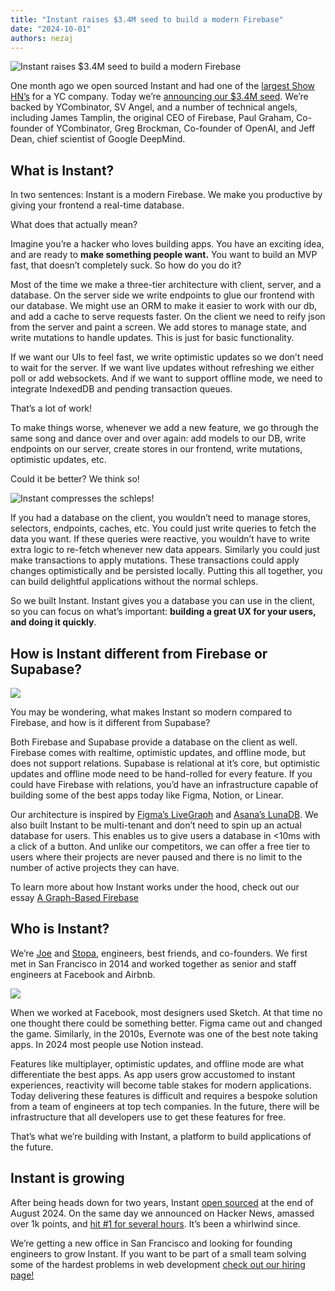 ```yaml
---
title: "Instant raises $3.4M seed to build a modern Firebase"
date: "2024-10-01"
authors: nezaj
---
```


![Instant raises $3.4M seed to build a modern
Firebase](https://paper-attachments.dropboxusercontent.com/s_B8A06116D3803694CDA0C13F9F97E92EA0220D4E377317F0F00D7831E3E41E9E_1727988124731_image.png)

One month ago we open sourced Instant and had one of the [largest Show HN’s](https://news.ycombinator.com/item?id=41322281) for a YC company. Today we’re [announcing our $3.4M seed](https://techcrunch.com/2024/10/02/instant-harkens-back-to-a-pre-google-firebase/). We’re backed by YCombinator, SV Angel, and a number of technical angels, including James Tamplin, the original CEO of Firebase, Paul Graham, Co-founder of YCombinator, Greg Brockman, Co-founder of OpenAI, and Jeff Dean, chief scientist of Google DeepMind.

## What is Instant?

In two sentences: Instant is a modern Firebase. We make you productive by giving your frontend a real-time database.

What does that actually mean?

Imagine you’re a hacker who loves building apps. You have an exciting idea, and are ready to **make something people want.** You want to build an MVP fast, that doesn’t completely suck. So how do you do it?

Most of the time we make a three-tier architecture with client, server, and a database. On the server side we write endpoints to glue our frontend with our database. We might use an ORM to make it easier to work with our db, and add a cache to serve requests faster. On the client we need to reify json from the server and paint a screen. We add stores to manage state, and write mutations to handle updates. This is just for basic functionality.

If we want our UIs to feel fast, we write optimistic updates so we don’t need to wait for the server. If we want live updates without refreshing we either poll or add websockets. And if we want to support offline mode, we need to integrate IndexedDB and pending transaction queues.

That’s a lot of work!

To make things worse, whenever we add a new feature, we go through the same song and dance over and over again: add models to our DB, write endpoints on our server, create stores in our frontend, write mutations, optimistic updates, etc.

Could it be better? We think so!

![Instant compresses the schleps!](https://camo.githubusercontent.com/b537dcbe3a35bd6a079205031660ac85bb966a6a48265e6d3c4a603e3c5584f9/68747470733a2f2f696e7374616e7464622e636f6d2f726561646d65732f636f6d7072657373696f6e2e737667)

If you had a database on the client, you wouldn’t need to manage stores, selectors, endpoints, caches, etc. You could just write queries to fetch the data you want. If these queries were reactive, you wouldn’t have to write extra logic to re-fetch whenever new data appears. Similarly you could just make transactions to apply mutations. These transactions could apply changes optimistically and be persisted locally. Putting this all together, you can build delightful applications without the normal schleps.

So we built Instant. Instant gives you a database you can use in the client, so you can focus on what’s important: **building a great UX for your users, and doing it quickly**.

## How is Instant different from Firebase or Supabase?

![](https://user-images.githubusercontent.com/984574/186711681-28b224cc-46df-437a-b37b-69520da40ae3.png)

You may be wondering, what makes Instant so modern compared to Firebase, and how is it different from Supabase?

Both Firebase and Supabase provide a database on the client as well. Firebase comes with realtime, optimistic updates, and offline mode, but does not support relations. Supabase is relational at it’s core, but optimistic updates and offline mode need to be hand-rolled for every feature. If you could have Firebase with relations, you’d have an infrastructure capable of building some of the best apps today like Figma, Notion, or Linear.

Our architecture is inspired by [Figma’s LiveGraph](https://www.figma.com/blog/livegraph-real-time-data-fetching-at-figma/) and [Asana’s LunaDB](https://blog.asana.com/2020/09/worldstore-distributed-caching-reactivity-part-2/). We also built Instant to be multi-tenant and don’t need to spin up an actual database for users. This enables us to give users a database in <10ms with a click of a button. And unlike our competitors, we can offer a free tier to users where their projects are never paused and there is no limit to the number of active projects they can have.

To learn more about how Instant works under the hood, check out our essay [A Graph-Based Firebase](https://www.instantdb.com/essays/next_firebase)

## Who is Instant?

We’re [Joe](https://linkedin.com/in/joeaverbukh) and [Stopa](https://x.com/stopachka), engineers, best friends, and co-founders. We first met in San Francisco in 2014 and worked together as senior and staff engineers at Facebook and Airbnb.

![](https://paper-attachments.dropboxusercontent.com/s_B8A06116D3803694CDA0C13F9F97E92EA0220D4E377317F0F00D7831E3E41E9E_1727878507415_joe_stopa.png)

When we worked at Facebook, most designers used Sketch. At that time no one thought there could be something better. Figma came out and changed the game. Similarly, in the 2010s, Evernote was one of the best note taking apps. In 2024 most people use Notion instead.

Features like multiplayer, optimistic updates, and offline mode are what differentiate the best apps. As app users grow accustomed to instant experiences, reactivity will become table stakes for modern applications. Today delivering these features is difficult and requires a bespoke solution from a team of engineers at top tech companies. In the future, there will be infrastructure that all developers use to get these features for free.

That’s what we’re building with Instant, a platform to build applications of the future.

## Instant is growing

After being heads down for two years, Instant [open sourced](https://github.com/instantdb/instant) at the end of August 2024. On the same day we announced on Hacker News, amassed over 1k points, and [hit #1 for several hours](https://hnrankings.info/41322281/). It’s been a whirlwind since.

We’re getting a new office in San Francisco and looking for founding engineers to grow Instant. If you want to be part of a small team solving some of the hardest problems in web development [check out our hiring page!](/hiring)

